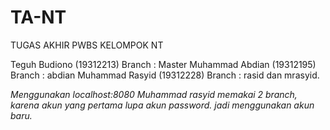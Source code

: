 # TA-NT
TUGAS AKHIR PWBS KELOMPOK NT

Teguh Budiono (19312213) Branch : Master
Muhammad Abdian (19312195) Branch : abdian
Muhammad Rasyid (19312228) Branch : rasid dan mrasyid.


*Menggunakan localhost:8080*
*Muhammad rasyid memakai 2 branch, karena akun yang pertama lupa akun password. jadi menggunakan akun baru.*
